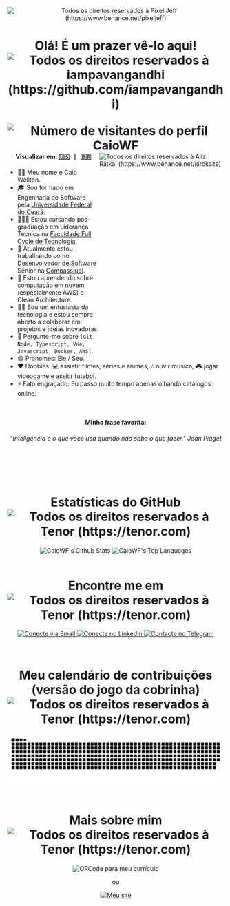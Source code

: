 <p align="center">
  <img alt="Todos os direitos reservados à Pixel Jeff (https://www.behance.net/pixeljeff)" src="https://mir-s3-cdn-cf.behance.net/project_modules/1400_opt_1/22b22287602523.5dbd29081561d.gif" />
</p>

<h1 align="center">
  <p align="center">
    Olá! É um prazer vê-lo aqui! <img alt="Todos os direitos reservados à iampavangandhi (https://github.com/iampavangandhi)" src="https://raw.githubusercontent.com/iampavangandhi/iampavangandhi/master/gifs/Hi.gif" width="32px">
  </p>
  <img align="right" src="https://komarev.com/ghpvc/?username=CaioWF&color=blueviolet&label=Número+de+visitantes" alt="Número de visitantes do perfil CaioWF" />
</h1>

<br/>

<img align="right" src="https://mir-s3-cdn-cf.behance.net/project_modules/disp/2d7dd6126487093.612e6d62bd8ee.gif" alt="Todos os direitos reservados à Aliz Rátkai (https://www.behance.net/kirokaze)" width="290" height="470" />

<div align="left">
  <h4 align="center">
    Visualizar em:
    <kbd>
      <a href="README.md" title="Inglês">🇺🇸</a> | <a href="README_PT_BR.md" title="Português">🇧🇷</a>
    </kbd>
  </h4>
</div>


- 🙋‍♂️ Meu nome é Caio Weliton.
- 🎓 Sou formado em Engenharia de Software pela <a href="https://www.ufc.br">Universidade Federal do Ceará</a>.
- 👨🏻‍🎓 Estou cursando pós-graduação em Liderança Técnica na <a href="https://faculdadefullcycle.edu.br">Faculdade Full Cycle de Tecnologia</a>.
- 🔭 Atualmente estou trabalhando como Desenvolvedor de Software Sênior na [Compass.uol](https://compass.uol).
- 🌱 Estou aprendendo sobre computação em nuvem (especialmente AWS) e Clean Architecture.
- 👨‍💻 Sou um entusiasta da tecnologia e estou sempre aberto a colaborar em projetos e ideias inovadoras.
- 💬 Pergunte-me sobre `[Git, Node, Typescript, Vue, Javascript, Docker, AWS]`.
- 😄 Pronomes: Ele / Seu.
- ❤️ Hobbies: 💻 assistir filmes, séries e animes, 🎶 ouvir música, 🎮 jogar videogame e assitir futebol.
- ⚡ Fato engraçado: Eu passo muito tempo apenas olhando catálogos online.

<br/>

<div align="left">
  <h4 align="center">Minha frase favorita:</h4>
  
  <h6 align="center">
    <em>"Inteligência é o que você usa quando não sabe o que fazer."</em> Jean Piaget
  </h6>
</div>

<br/>
<br/>
<br/>

<h1 align="center">
  Estatísticas do GitHub <img align="center" alt="Todos os direitos reservados à Tenor (https://tenor.com)" src="https://media.tenor.com/I0w9VW2gaL8AAAAi/lightning-bolt-thunder.gif" width="32px">
</h1>

<div align="center">
  <img height="160em" alt="CaioWF's Github Stats" src="https://github-readme-stats.vercel.app/api?username=CaioWF&count_private=true&show_icons=true&theme=dracula&hide_border=true"/>
  <img height="160em" alt="CaioWF's Top Languages" src="https://github-readme-stats.vercel.app/api/top-langs/?username=CaioWF&hide=java,objective-c&hide_border=true&layout=compact&langs_count=6&theme=dracula"/>
</div>

<br/>

<h1 align="center">
  Encontre me em <img align="center" alt="Todos os direitos reservados à Tenor (https://tenor.com)" src="https://media.tenor.com/S8dOItPNscgAAAAi/loop-loading.gif" width="32px">
</h1>
<p align="center">
  <a href="mailto:contato.caioweliton@gmail.com">
    <img alt="Conecte via Email" src="https://img.shields.io/badge/-contato.caioweliton@gmail.com-c14438?style=flat&logo=Gmail&logoColor=white" />
  </a>
  <a href="https://www.linkedin.com/in/caio-weliton">
    <img alt="Conecte no LinkedIn" src="https://img.shields.io/badge/-Caio%20Weliton-0072b1?style=flat&logo=Linkedin&logoColor=white" />
  </a>
  <a href="https://t.me/caio_weliton">
    <img alt="Contacte no Telegram" src="https://img.shields.io/badge/-@caio_weliton-0088CC?style=flat&logo=Telegram&logoColor=white" />
  </a>
</p>

<br/>

<h1 align="center">
  Meu calendário de contribuições (versão do jogo da cobrinha) <img align="center" alt="Todos os direitos reservados à Tenor (https://tenor.com)" src="https://media.tenor.com/CZ9n27PNIqAAAAAi/calendario-calendar.gif" width="48px">
</h1>

<p align="center">
  <img alt="Calendário de contribuições animado" src="https://github.com/caiowf/caiowf/blob/output/github-contribution-grid-snake.svg" />
</p>

<br/>

<h1 align="center">
  Mais sobre mim <img align="center" alt="Todos os direitos reservados à Tenor (https://tenor.com)" src="https://media.tenor.com/k2GZAYWuTS4AAAAi/backhand-index-pointing-down-joypixels.gif" width="48px">
</h1>

<p align="center">
  <img alt="QRCode para meu currículo" src="https://i.imgur.com/LrsH7s5.png"  width="200px"/>
</p>
<p align="center"> ou </p>
<p align="center">
  <a href="https://www.caioweliton.dev">
    <img alt="Meu site" src="https://img.shields.io/badge/meu--curr%C3%ADculo-www.caioweliton.dev-blue" />
  </a>
</p>
